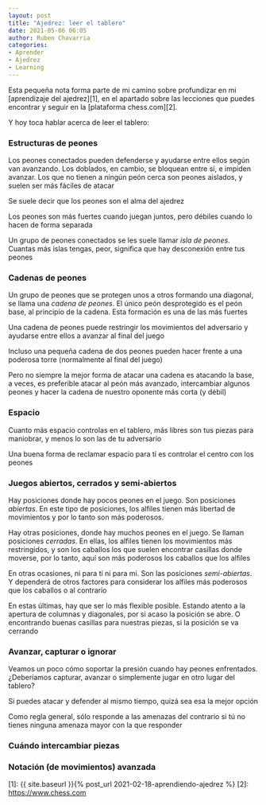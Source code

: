 ```yaml
---
layout: post
title: "Ajedrez: leer el tablero"
date: 2021-05-06 06:05
author: Ruben Chavarria
categories: 
- Aprender
- Ajedrez
- Learning
---
```


Esta pequeña nota forma parte de mi camino sobre profundizar en mi
[aprendizaje del ajedrez][1], en el apartado sobre las lecciones que puedes
encontrar y seguir en la [plataforma chess.com][2].

Y hoy toca hablar acerca de leer el tablero:

<!-- more -->

### Estructuras de peones

Los peones conectados pueden defenderse y ayudarse entre ellos según van avanzando.
Los doblados, en cambio, se bloquean entre sí, e impiden avanzar. Los que no
tienen a ningún peón cerca son peones aislados, y suelen ser más fáciles de
atacar

Se suele decir que los peones son el alma del ajedrez

Los peones son más fuertes cuando juegan juntos, pero débiles cuando lo hacen
de forma separada

Un grupo de peones conectados se les suele llamar *isla de peones*. Cuantas más
islas tengas, peor, significa que hay desconexión entre tus peones

### Cadenas de peones

Un grupo de peones que se protegen unos a otros formando una diagonal, se llama
una *cadena de peones*. El único peón desprotegido es el peón base, al principio
de la cadena. Esta formación es una de las más fuertes

Una cadena de peones puede restringir los movimientos del adversario y ayudarse
entre ellos a avanzar al final del juego

Incluso una pequeña cadena de dos peones pueden hacer frente a una poderosa
torre (normalmente al final del juego)

Pero no siempre la mejor forma de atacar una cadena es atacando la base, a veces,
es preferible atacar al peón más avanzado, intercambiar algunos peones y hacer
la cadena de nuestro oponente más corta (y débil)

### Espacio

Cuanto más espacio controlas en el tablero, más libres son tus piezas para
maniobrar, y menos lo son las de tu adversario

Una buena forma de reclamar espacio para tí es controlar el centro con los
peones

### Juegos abiertos, cerrados y semi-abiertos

Hay posiciones donde hay pocos peones en el juego. Son posiciones *abiertas*. En
este tipo de posiciones, los alfiles tienen más libertad de movimientos y por
lo tanto son más poderosos.

Hay otras posiciones, donde hay muchos peones en el juego. Se llaman posiciones
*cerradas*. En ellas, los alfiles tienen los movimientos más restringidos, y son
los caballos los que suelen encontrar casillas donde moverse, por lo tanto, aquí
son más poderosos los caballos que los alfiles

En otras ocasiones, ni para tí ni para mi. Son las posiciones *semi-abiertas*.
Y dependerá de otros factores para considerar los alfiles más poderosos que los
caballos o al contrario

En estas últimas, hay que ser lo más flexible posible. Estando atento a la 
apertura de columnas y diagonales, por si acaso la posición se abre. O encontrando
buenas casillas para nuestras piezas, si la posición se va cerrando

### Avanzar, capturar o ignorar

Veamos un poco cómo soportar la presión cuando hay peones enfrentados. ¿Deberíamos
capturar, avanzar o simplemente jugar en otro lugar del tablero?

Si puedes atacar y defender al mismo tiempo, quizá sea esa la mejor opción

Como regla general, sólo responde a las amenazas del contrario si tú no tienes
ninguna amenaza mayor con la que responder

### Cuándo intercambiar piezas
### Notación (de movimientos) avanzada

[1]: {{ site.baseurl }}{% post_url 2021-02-18-aprendiendo-ajedrez %}
[2]: https://www.chess.com
